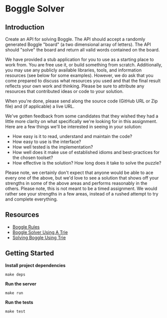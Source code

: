 # Boggle Solver

## Introduction 

Create an API for solving Boggle. The API should accept a randomly generated Boggle "board" (a two dimensional array of letters). The API should "solve" the board and return all valid words contained on the board.

We have provided a stub application for you to use as a starting place to work from. You are free use it, or build 
something from scratch. Additionally, you may use any publicly available libraries, tools, and information resources
(see below for some examples). However, we do ask that you come prepared to discuss what resources you used and that 
the final result reflects your own work and thinking. Please be sure to attribute any resources that contributed 
ideas or code to your solution. 

When you're done, please send along the source code (GitHub URL or Zip file) and (if applicable) a live URL.

We've gotten feedback from some candidates that they wished they had a little more clarity on what specifically we're 
looking for in this assignment. Here are a few things we'll be interested in seeing in your solution:

* How easy is it to read, understand and maintain the code?
* How easy to use is the interface?
* How well tested is the implementation?
* How well does it make use of established idioms and best-practices for the chosen toolset? 
* How effective is the solution? How long does it take to solve the puzzle?

Please note, we certainly don't expect that anyone would be able to ace every one of the above,
but we'd love to see a solution that shows off your strengths in some of the above areas and performs reasonably in 
the others. Please note, this is not meant to be a timed assignment. We would rather see your strengths in a few areas, 
instead of a rushed attempt to try and complete everything.

## Resources

- [Boggle Rules](https://en.wikipedia.org/wiki/Boggle#Rules)
- [Boggle Solver Using A Trie](https://www.geeksforgeeks.org/boggle-set-2-using-trie/?ref=lbp)
- [Solving Boggle Using Trie](https://algotree.org/algorithms/trie/trie_dfs_boggle/)

## Getting Started 

**Install project dependencies**
```
make deps
```

**Run the server**
```
make run
```

**Run the tests**
```
make test
```
